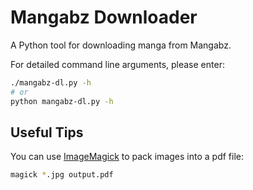 # Mangabz Downloader

A Python tool for downloading manga from Mangabz.

For detailed command line arguments, please enter:

```bash
./mangabz-dl.py -h
# or
python mangabz-dl.py -h
```

## Useful Tips

You can use [ImageMagick](https://imagemagick.org/script/download.php) to pack images into a pdf file:

```bash
magick *.jpg output.pdf
```
